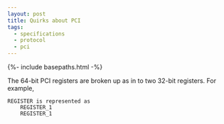 ```yaml
---
layout: post
title: Quirks about PCI
tags: 
  - specifications
  - protocol
  - pci
---
```


{%- include basepaths.html -%}

The 64-bit PCI registers are broken up as in to two 32-bit registers.
For example,

	REGISTER is represented as
		REGISTER_1
		REGISTER_1
